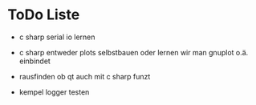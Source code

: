 ToDo Liste
==========

- c sharp serial io lernen
- c sharp entweder plots selbstbauen oder lernen wir man gnuplot o.ä. einbindet
- rausfinden ob qt auch mit c sharp funzt

- kempel logger testen
